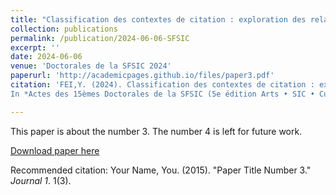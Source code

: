 ```yaml
---
title: "Classification des contextes de citation : exploration des relations sémantiques des citations à l’ère de la prolifération de la production scientifique"
collection: publications
permalink: /publication/2024-06-06-SFSIC
excerpt: ''
date: 2024-06-06
venue: 'Doctorales de la SFSIC 2024'
paperurl: 'http://academicpages.github.io/files/paper3.pdf'
citation: 'FEI,Y. (2024). Classification des contextes de citation : exploration des relations sémantiques des citations à l’ère de la prolifération de la production scientifique. Les doctorales de la SFSIC 2024, Centre de recherche sur les médiations de l’Université de Lorraine, Jun 2024, Nancy, France.
In *Actes des 15èmes Doctorales de la SFSIC (5e édition Arts • SIC • Culture)*. Doctorales 2024 de la SFSIC, Nancy, France. [link](http://academicpages.github.io/files/paper3.pdf](https://www.sfsic.org/evenements-sfsic/doctorales-sfsic/doctorales-sfsic-2024/)'

---
```

This paper is about the number 3. The number 4 is left for future work.

[Download paper here](http://academicpages.github.io/files/paper3.pdf)

Recommended citation: Your Name, You. (2015). "Paper Title Number 3." <i>Journal 1</i>. 1(3).
